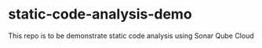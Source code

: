 # static-code-analysis-demo
This repo is to be demonstrate static code analysis using Sonar Qube Cloud
